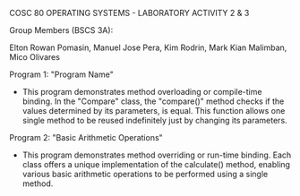 ﻿COSC 80 OPERATING SYSTEMS - LABORATORY ACTIVITY 2 & 3

Group Members (BSCS 3A):

Elton Rowan Pomasin,
Manuel Jose Pera,
Kim Rodrin,
Mark Kian Malimban,
Mico Olivares

Program 1: "Program Name"
- This program demonstrates method overloading or compile-time binding. In the "Compare" class, the "compare()" method checks if the values determined by its parameters, is equal. This function allows one single method to be reused indefinitely just by changing its parameters.

Program 2: "Basic Arithmetic Operations"
- This program demonstrates method overriding or run-time binding. Each class offers a unique implementation of the calculate() method, enabling various basic arithmetic operations to be performed using a single method.
